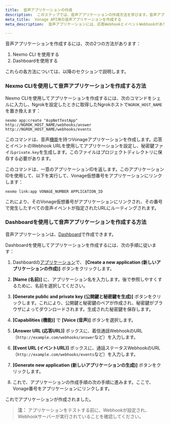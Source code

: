```yaml
---
title:  音声アプリケーションの作成
description:  このステップでは、音声アプリケーションの作成方法を学びます。音声アプリケーションには、応答WebhookとイベントWebhookがあります。
meta_title:  Vonage API用の音声アプリケーションを作成する
meta_description:  音声アプリケーションには、応答WebhookとイベントWebhookがあります。

---
```


音声アプリケーションを作成するには、次の2つの方法があります：

1. Nexmo CLI を使用する
2. Dashboardを使用する

これらの各方法については、以降のセクションで説明します。

### Nexmo CLIを使用して音声アプリケーションを作成する方法

Nexmo CLIを使用してアプリケーションを作成するには、次のコマンドをシェルに入力し、Ngrokを設定したときに取得したNgrokホストで`NGROK_HOST_NAME`を置き換えます：

```shell
nexmo app:create "AspNetTestApp" http://NGROK_HOST_NAME/webhooks/answer http://NGROK_HOST_NAME/webhooks/events
```

このコマンドは、音声[機能](/application/overview#capabilities)を持つVonageアプリケーションを作成します。応答とイベントのWebhook URLを使用してアプリケーションを設定し、秘密鍵ファイル`private.key`を生成します。このファイルはプロジェクトディレクトリに保存する必要があります。

このコマンドは、一意のアプリケーションIDを返します。このアプリケーションIDを使用して、以下を実行して、Vonage仮想番号をアプリケーションにリンクします：

```shell
nexmo link:app VONAGE_NUMBER APPLICATION_ID
```

これにより、そのVonage仮想番号がアプリケーションにリンクされ、その番号で発生したすべての音声イベントが指定されたURLにルーティングされます。

### Dashboardを使用して音声アプリケーションを作成する方法

音声アプリケーションは、[Dashboard](https://dashboard.nexmo.com/applications)で作成できます。

Dashboardを使用してアプリケーションを作成するには、次の手順に従います：

1. Dashboardの[アプリケーション](https://dashboard.nexmo.com/applications)で、 **[Create a new application (新しいアプリケーションの作成)]** ボタンをクリックします。

2. **[Name (名前)]** に、アプリケーション名を入力します。後で参照しやすくするために、名前を選択してください。

3. **[Generate public and private key (公開鍵と秘密鍵を生成)]** ボタンをクリックします。これにより、公開鍵と秘密鍵のペアが作成され、秘密鍵がブラウザによってダウンロードされます。生成された秘密鍵を保存します。

4. **[Capabilities (機能)]** で **[Voice (音声)]** ボタンを選択します。

5. **[Answer URL (応答URL)]** ボックスに、着信通話WebhookのURL（`http://example.com/webhooks/answer`など）を入力します。

6. **[Event URL (イベントURL)]** ボックスに、通話ステータスWebhookのURL（`http://example.com/webhooks/events`など）を入力します。

7. **[Generate new application (新しいアプリケーションの生成)]** ボタンをクリックします。

8. これで、アプリケーションの作成手順の次の手順に進みます。ここで、Vonage番号をアプリケーションにリンクします。

これでアプリケーションが作成されました。

> **注：** アプリケーションをテストする前に、Webhookが設定され、Webhookサーバーが実行されていることを確認してください。

